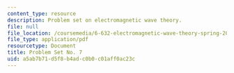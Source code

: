 ```yaml
---
content_type: resource
description: Problem set on electromagnetic wave theory.
file: null
file_location: /coursemedia/6-632-electromagnetic-wave-theory-spring-2003/a5ab7b71d5f8b4adc0b0c01aff0ac23c_ps7.pdf
file_type: application/pdf
resourcetype: Document
title: Problem Set No. 7
uid: a5ab7b71-d5f8-b4ad-c0b0-c01aff0ac23c
---
```

